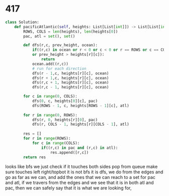 # 417

```py
class Solution:
    def pacificAtlantic(self, heights: List[List[int]]) -> List[List[int]]:
        ROWS, COLS = len(heights), len(heights[0])
        pac, atl = set(), set()

        def dfs(r,c, prev_height, ocean):
            if((r,c) in ocean or r < 0 or c < 0 or r == ROWS or c == COLS
            or prev_height > heights[r][c]):
                return
            ocean.add((r,c))
            # run for each direction
            dfs(r - 1,c, heights[r][c], ocean)
            dfs(r + 1,c, heights[r][c], ocean)
            dfs(r,c + 1, heights[r][c], ocean)
            dfs(r,c - 1, heights[r][c], ocean)

        for c in range(0, COLS):
            dfs(0, c, heights[0][c], pac)
            dfs(ROWS - 1, c, heights[ROWS - 1][c], atl)
        
        for r in range(0, ROWS):
            dfs(r, 0, heights[r][0], pac)
            dfs(r, COLS - 1, heights[r][COLS - 1], atl)
        
        res = []
        for r in range(ROWS):
            for c in range(COLS):
                if((r,c) in pac and (r,c) in atl):
                    res.append([r,c])
        return res
```
looks like bfs we just check if it touches both sides pop from queue make sure touches left right/topbot
it is not bfs it is dfs, we do from the edges and go as far as we can, and add the ones that we can reach to 
a set for pac and atl, if we travers from the edges and we see that it is in both atl and pac, then we can 
safely say that it is what we are looking for, 
